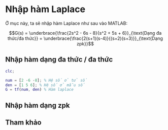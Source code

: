 # Nhập hàm Laplace

Ở mục này, ta sẽ nhập hàm Laplace như sau vào MATLAB:

```math
G(s) = \underbrace{\frac{2s^2 - 6s - 8}{s^2 + 5s + 6}}_{\text{Dạng đa thức/đa thức}} = \underbrace{\frac{2(s+1)(s-4)}{(s+2)(s+3)}}_{\text{Dạng zpk}}
```

## Nhập hàm dạng đa thức / đa thức
```matlab
clc;

num = [2 -6 -8]; % Hệ số ở tử số
den = [1 5 6]; % Hệ số ở mẫu số
G = tf(num, den) % Hàm laplace
```

## Nhập hàm dạng zpk

## Tham khảo
